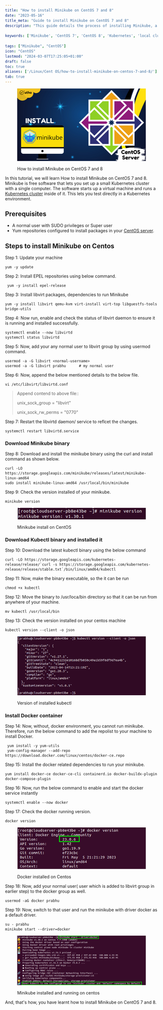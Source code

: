 ```yaml
---
title: "How to install Minikube on CentOS 7 and 8"
date: "2023-05-16"
title_meta: "Guide to install Minikube on CentOS 7 and 8"
description: "This guide details the process of installing Minikube, a tool for running a single-node Kubernetes cluster locally, on both CentOS 7 and 8 systems."

keywords: ['Minikube', 'CentOS 7', 'CentOS 8', 'Kubernetes', 'local cluster', 'virtualization']

tags: ["Minikube", "CentOS"]
icon: "CentOS"
lastmod: "2024-03-07T17:25:05+01:00"
draft: false
toc: true
aliases: ['/Linux/Cent OS/how-to-install-minikube-on-centos-7-and-8/']
tab: true
---
```


<figure>

![How to install Minikube on CentOS 7 and 8](images/How-to-install-Minikube-on-CentO-Server.png)

<figcaption>

How to install Minikube on CentOS 7 and 8

</figcaption>

</figure>

In this tutorial, we will learn How to install Minikube on CentOS 7 and 8. Minikube is free software that lets you set up a small Kubernetes cluster with a single computer. The software starts up a virtual machine and runs a [Kubernetes cluster](https://kubernetes.io/docs/concepts/overview/) inside of it. This lets you test directly in a Kubernetes environment.

## Prerequisites

- A normal user with SUDO privileges or Super user
- Yum repositories configured to install packages in your [CentOS server](https://utho.com/docs/tutorial/microhost-product-details/).

## Steps to install Minikube on Centos

Step 1: Update your machine

```
yum -y update
```

Step 2: Install EPEL repositories using below command.

```
 yum -y install epel-release
```

Step 3: Install libvirt packages, dependencies to run Minikube

```
yum -y install libvirt qemu-kvm virt-install virt-top libguestfs-tools bridge-utils
```

Step 4: Now run, enable and check the status of libvirt daemon to ensure it is running and installed successfully.

```
systemctl enable --now libvirtd
systemctl status libvirtd 
```

Step 5: Now, add your any normal user to libvirt group by using usermod command.

```
usermod -a -G libvirt <normal-username>
usermod -a -G libvirt prabhu      # my normal user 
```

Step 6: Now, append the below mentioned details to the below file.

```
vi /etc/libvirt/libvirtd.conf
```

> Append contend to above file::
> 
>   
> unix\_sock\_group = "libvirt"
> 
> unix\_sock\_rw\_perms = "0770"

Step 7: Restart the libvirtd daemon/ service to reflcet the changes.

```
systemctl restart libvirtd.service
```

### Download Minikube binary

Step 8: Download and install the minikube binary using the curl and install command as shown below.

```
curl -LO https://storage.googleapis.com/minikube/releases/latest/minikube-linux-amd64
sudo install minikube-linux-amd64 /usr/local/bin/minikube
```

Step 9: Check the version installed of your minikube.

```
minikube version
```

<figure>

![Minikube install on CentOS ](images/image-1053.png)

<figcaption>

Minikube install on CentOS

</figcaption>

</figure>

### Download Kubectl binary and installed it

Step 10: Download the latest kubectl binary using the below command

```
curl -LO https://storage.googleapis.com/kubernetes-release/release/`curl -s https://storage.googleapis.com/kubernetes-release/release/stable.txt`/bin/linux/amd64/kubectl
```

Step 11: Now, make the binary executable, so the it can be run

```
chmod +x kubectl
```

Step 12: Move the binary to /usr/loca/bin directory so that it can be run from anywhere of your machine.

```
mv kubectl /usr/local/bin
```

Step 13: Check the version installed on your centos machine

```
kubectl version --client -o json
```

<figure>

![](images/image-1052.png)

<figcaption>

Version of installed kubectl

</figcaption>

</figure>

### Install Docker container

Step 14: Now, without, docker environment, you cannot run minikube. Therefore, run the below command to add the repolist to your machine to install Docker.

```
 yum install -y yum-utils
 yum-config-manager --add-repo https://download.docker.com/linux/centos/docker-ce.repo
```

Step 15: Install the docker related dependencies to run your minikube.

```
yum install docker-ce docker-ce-cli containerd.io docker-buildx-plugin docker-compose-plugin
```

Step 16: Now, run the below command to enable and start the docker service instantly

```
systemctl enable --now docker
```

Step 17: Check the docker running version.

```
docker version
```

<figure>

![Docker installed on Centos](images/image-1051.png)

<figcaption>

Docker installed on Centos

</figcaption>

</figure>

Step 18: Now, add your normal user( user which is added to libvirt group in earlier step) to the docker group as well.

```
usermod -aG docker prabhu
```

Step 19: Now, switch to that user and run the minikube with driver docker as a default driver.

```
su - prabhu 
minikube start --driver=docker
```

<figure>

![Minikube installed and running on centos ](images/image-1050.png)

<figcaption>

Minikube installed and running on centos

</figcaption>

</figure>

And, that's how, you have learnt how to install Minikube on CentOS 7 and 8.
